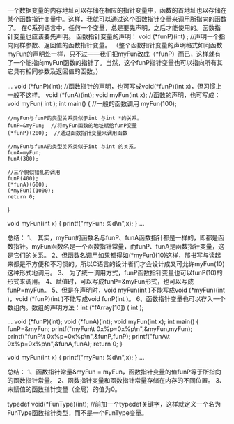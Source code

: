 一个数据变量的内存地址可以存储在相应的指针变量中，函数的首地址也以存储在某个函数指针变量中。这样，我就可以通过这个函数指针变量来调用所指向的函数了。
     在C系列语言中，任何一个变量，总是要先声明，之后才能使用的。函数指针变量也应该要先声明。
     函数指针变量的声明：
     void (*funP)(int) ;   //声明一个指向同样参数、返回值的函数指针变量。
    （整个函数指针变量的声明格式如同函数myFun的声明处一样，只不过——我们把myFun改成（*funP）而已，这样就有了一个能指向myFun函数的指针了。当然，这个funP指针变量也可以指向所有其它具有相同参数及返回值的函数。）
   
...
void (*funP)(int);   //函数指针的声明，也可写成void(*funP)(int x)，但习惯上一般不这样。
void (*funA)(int);
void myFun(int x);   //函数的声明，也可写成：void myFun( int );
int main()
{
    //一般的函数调用
    myFun(100);
    
    //myFun与funP的类型关系类似于int 与int *的关系。
    funP=&myFun;  //将myFun函数的地址赋给funP变量
    (*funP)(200);  //通过函数指针变量来调用函数
    
    //myFun与funA的类型关系类似于int 与int 的关系。
    funA=myFun;
    funA(300);
    
    //三个貌似错乱的调用
    funP(400);
    (*funA)(600);
    (*myFun)(1000);
    return 0;
}

void myFun(int x)
{
    printf("myFun: %d\n",x);
}
...

总结：
1、 其实，myFun的函数名与funP、funA函数指针都是一样的，即都是函数指针。myFun函数名是一个函数指针常量，而funP、funA是函数指针变量，这是它们的关系。
2、但函数名调用如果都得如(*myFun)(10)这样，那书写与读起来都是不方便和不习惯的。所以C语言的设计者们才会设计成又可允许myFun(10)这种形式地调用。
3、 为了统一调用方式，funP函数指针变量也可以funP(10)的形式来调用。
4、赋值时，可以写成funP=&myFun形式，也可以写成funP=myFun。
5、但是在声明时，void myFun(int )不能写成void (*myFun)(int )，void (*funP)(int )不能写成void funP(int )。
6、函数指针变量也可以存入一个数组内。数组的声明方法：int (*fArray[10]) ( int );

...
void (*funP)(int);
void (*funA)(int);
void myFun(int x);
int main()
{
    funP=&myFun;
    printf("myFun\t 0x%p=0x%p\n",&myFun,myFun);
    printf("funP\t 0x%p=0x%p\n",&funP,funP);
    printf("funA\t 0x%p=0x%p\n",&funA,funA);
    return 0;
}

void myFun(int x)
{
    printf("myFun: %d\n",x);
}
...

总结：
1、函数指针常量&myFun = myFun，函数指针变量的值funP等于所指向的函数指针常量。
2、函数指针变量和函数指针常量存储在内存的不同位置。
3、未赋值的函数指针变量（全局）的值为0。

typedef void(*FunType)(int);
//前加一个typedef关键字，这样就定义一个名为FunType函数指针类型，而不是一个FunType变量。

